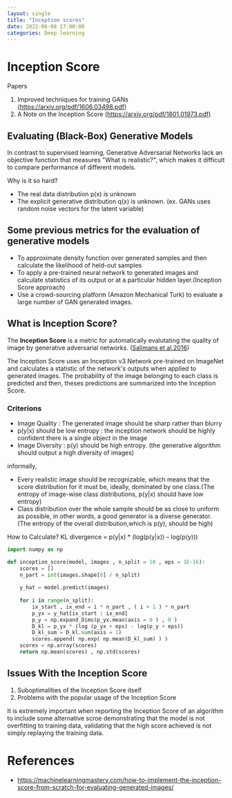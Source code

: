 ```yaml
---
layout: single
title: "Inception scores"
date: 2022-06-08 17:00:00
categories: Deep learning
---
```


# Inception Score
Papers
1. Improved techniques for training GANs (https://arxiv.org/pdf/1606.03498.pdf)
2. A Note on the Inception Score (https://arxiv.org/pdf/1801.01973.pdf)


## Evaluating (Black-Box) Generative Models
In contrast to supervised learning, Generative Adversarial Networks lack an objective function that measures "What is realistic?", which makes it difficult to compare performance of different models. 


Why is it so hard?
- The real data distribution p(x) is unknown
- The explicit generative distribution q(x) is unknown. (ex. GANs uses random noise vectors for the latent variable)

## Some previous metrics for the evaluation of generative models
- To approximate density function over generated samples and then calculate the likelihood of held-out samples
- To apply a pre-trained neural network to generated images and calculate statistics of its output or at a particular hidden layer.(Inception Score approach)
- Use a crowd-sourcing platform (Amazon Mechanical Turk) to evaluate a large number of GAN generated images. 

## What is Inception Score?
The **Inception Score** is a metric for automatically evalutating the quality of image by generative adversarial networks. ([Salimans et al.2016](https://arxiv.org/pdf/1606.03498.pdf))

The Inception Score uses an Inception v3 Network pre-trained on ImageNet and calculates a statistic of the network's outputs when applied to generated images. The probability of the image belonging to each class is predicted and then, theses predictions are summarized into the Inception Score.

### Criterions
- Image Quality : The generated image should be sharp rather than blurry
- p(y|x) should be low entropy : the inception network should be highly confident there is a single object in the image
- Image Diversity : p(y) should be high entropy. (the generative algorithm should output a high diversity of images)

informally,
- Every realistic image should be recognizable, which means that the score distribution for it must be, ideally, dominated by one class.(The entropy of image-wise class distributions, p(y|x) should have low entropy)
- Class distribution over the whole sample should be as close to uniform as possible, in other words, a good generator is a diverse generator.(The entropy of the overall distribution,which is p(y), should be high)


How to Calculate?
KL divergence = p(y|x) * (log(p(y|x)) – log(p(y)))
```python
import numpy as np

def inception_score(model, images , n_split = 10 , eps = 1E-16):
    scores = []
    n_part = int(images.shape[0] / n_split)
    
    y_hat = model.predict(images)
    
    for i in range(n_split):
        ix_start , ix_end = i * n_part , ( i + 1 ) * n_part
        p_yx = y_hat[ix_start : ix_end]
        p_y = np.expand_Dims(p_yx.mean(axis = 0 ) , 0 ) 
        D_kl = p_yx * (log (p_yx + eps) - log(p_y + eps))
        D_kl_sum = D_kl.sum(axis = 1)
        scores.append( np.exp( np.mean(D_kl_sum) ) )
    scores = np.array(scores)
    return np.mean(scores) , np.std(scores)
```


## Issues With the Inception Score
1. Suboptimalities of the Inception Score itself
2. Problems with the popular usage of the Inception Score

It is extremely important when reporting the Inception Score of an algorithm to include some alternative scroe demonstrating that the model is not overfitting to training data, validating that the high score achieved is not simply replaying the training data.

# References
- https://machinelearningmastery.com/how-to-implement-the-inception-score-from-scratch-for-evaluating-generated-images/
